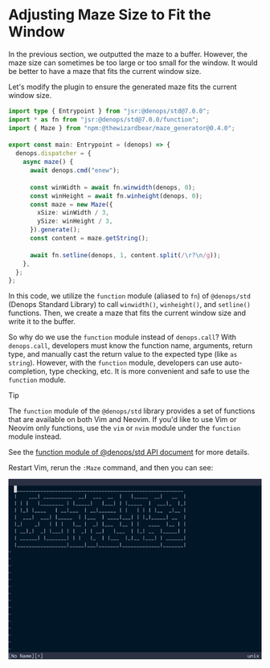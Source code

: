 # Adjusting Maze Size to Fit the Window

In the previous section, we outputted the maze to a buffer. However, the maze
size can sometimes be too large or too small for the window. It would be better
to have a maze that fits the current window size.

Let's modify the plugin to ensure the generated maze fits the current window
size.

```typescript:denops/denops-helloworld/main.ts
import type { Entrypoint } from "jsr:@denops/std@7.0.0";
import * as fn from "jsr:@denops/std@7.0.0/function";
import { Maze } from "npm:@thewizardbear/maze_generator@0.4.0";

export const main: Entrypoint = (denops) => {
  denops.dispatcher = {
    async maze() {
      await denops.cmd("enew");

      const winWidth = await fn.winwidth(denops, 0);
      const winHeight = await fn.winheight(denops, 0);
      const maze = new Maze({
        xSize: winWidth / 3,
        ySize: winHeight / 3,
      }).generate();
      const content = maze.getString();

      await fn.setline(denops, 1, content.split(/\r?\n/g));
    },
  };
};
```

In this code, we utilize the `function` module (aliased to `fn`) of
`@denops/std` (Denops Standard Library) to call `winwidth()`, `winheight()`, and
`setline()` functions. Then, we create a maze that fits the current window size
and write it to the buffer.

So why do we use the `function` module instead of `denops.call`? With
`denops.call`, developers must know the function name, arguments, return type,
and manually cast the return value to the expected type (like `as string`).
However, with the `function` module, developers can use auto-completion, type
checking, etc. It is more convenient and safe to use the `function` module.

> [!TIP]
>
> The `function` module of the `@denops/std` library provides a set of functions
> that are available on both Vim and Neovim. If you'd like to use Vim or Neovim
> only functions, use the `vim` or `nvim` module under the `function` module
> instead.
>
> See the
> [function module of @denops/std API document](https://jsr.io/@denops/std@7.0.0/doc/function/~)
> for more details.

Restart Vim, rerun the `:Maze` command, and then you can see:

![](./img/fitting-maze-to-the-window-01.png)
